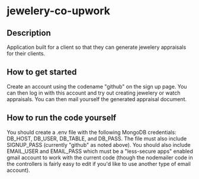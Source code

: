 # jewelery-co-upwork

## Description
Application built for a client so that they can generate jewelery appraisals for their clients.

## How to get started
Create an account using the codename "github" on the sign up page. You can then log in with this account and try out creating jewelery or watch appraisals. You can then mail yourself the generated appraisal document. 

## How to run the code yourself
You should create a .env file with the following MongoDB credentials: DB_HOST, DB_USER, DB_TABLE, and DB_PASS. The file must also include SIGNUP_PASS (currently "github" as noted above). You should also include EMAIL_USER and EMAIL_PASS which must be a "less-secure apps" enabled gmail account to work with the current code (though the nodemailer code in the controllers is fairly easy to edit if you'd like to use another type of email account).
